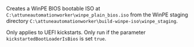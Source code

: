 Creates a WinPE BIOS bootable ISO at `C:\attuneautomationworker\winpe_plain_bios.iso` from the WinPE staging directory `C:\attuneautomationworker\build-winpe-iso\winpe_staging`. 

Only applies to UEFI kickstarts. Only run if the parameter `kickstartedBootLoaderIsBios` is set `true`.